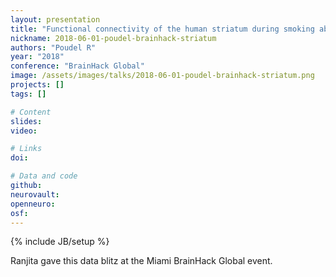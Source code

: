 ```yaml
---
layout: presentation
title: "Functional connectivity of the human striatum during smoking abstinence and pharmacological administration"
nickname: 2018-06-01-poudel-brainhack-striatum
authors: "Poudel R"
year: "2018"
conference: "BrainHack Global"
image: /assets/images/talks/2018-06-01-poudel-brainhack-striatum.png
projects: []
tags: []

# Content
slides:
video:

# Links
doi:

# Data and code
github:
neurovault:
openneuro:
osf:
---
```

{% include JB/setup %}

Ranjita gave this data blitz at the Miami BrainHack Global event.
